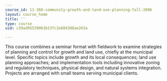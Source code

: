 ```yaml
---
course_id: 11-360-community-growth-and-land-use-planning-fall-2006
layout: course_home
title: ''
type: course
uid: c39ad95539063b13fc2e684388ae263a

---
```

This course combines a seminar format with fieldwork to examine strategies of planning and control for growth and land use, chiefly at the municipal level. Specific topics include growth and its local consequences; land use planning approaches; and implementation tools including innovative zoning and regulatory techniques, physical design, and natural systems integration. Projects are arranged with small teams serving municipal clients.
